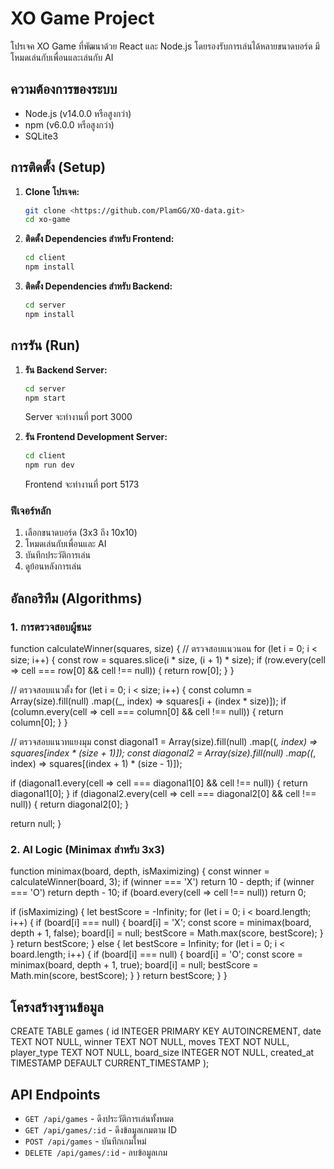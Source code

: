 # XO Game Project

โปรเจค XO Game ที่พัฒนาด้วย React และ Node.js โดยรองรับการเล่นได้หลายขนาดบอร์ด มีโหมดเล่นกับเพื่อนและเล่นกับ AI

## ความต้องการของระบบ

- Node.js (v14.0.0 หรือสูงกว่า)
- npm (v6.0.0 หรือสูงกว่า)
- SQLite3

## การติดตั้ง (Setup)

1. **Clone โปรเจค:**
   ```bash
   git clone <https://github.com/PlamGG/XO-data.git>
   cd xo-game
   ```

2. **ติดตั้ง Dependencies สำหรับ Frontend:**
   ```bash
   cd client
   npm install
   ```

3. **ติดตั้ง Dependencies สำหรับ Backend:**
   ```bash
   cd server
   npm install
   ```

## การรัน (Run)

1. **รัน Backend Server:**
   ```bash
   cd server
   npm start
   ```
   Server จะทำงานที่ port 3000

2. **รัน Frontend Development Server:**
   ```bash
   cd client
   npm run dev
   ```
   Frontend จะทำงานที่ port 5173

### ฟีเจอร์หลัก

1. เลือกขนาดบอร์ด (3x3 ถึง 10x10)
2. โหมดเล่นกับเพื่อนและ AI
3. บันทึกประวัติการเล่น
4. ดูย้อนหลังการเล่น

## อัลกอริทึม (Algorithms)

### 1. การตรวจสอบผู้ชนะ

function calculateWinner(squares, size) {
  // ตรวจสอบแนวนอน
  for (let i = 0; i < size; i++) {
    const row = squares.slice(i * size, (i + 1) * size);
    if (row.every(cell => cell === row[0] && cell !== null)) {
      return row[0];
    }
  }
  
  // ตรวจสอบแนวตั้ง
  for (let i = 0; i < size; i++) {
    const column = Array(size).fill(null)
      .map((_, index) => squares[i + (index * size)]);
    if (column.every(cell => cell === column[0] && cell !== null)) {
      return column[0];
    }
  }

  // ตรวจสอบแนวทแยงมุม
  const diagonal1 = Array(size).fill(null)
    .map((_, index) => squares[index * (size + 1)]);
  const diagonal2 = Array(size).fill(null)
    .map((_, index) => squares[(index + 1) * (size - 1)]);
    
  if (diagonal1.every(cell => cell === diagonal1[0] && cell !== null)) {
    return diagonal1[0];
  }
  if (diagonal2.every(cell => cell === diagonal2[0] && cell !== null)) {
    return diagonal2[0];
  }
  
  return null;
}


### 2. AI Logic (Minimax สำหรับ 3x3)
function minimax(board, depth, isMaximizing) {
  const winner = calculateWinner(board, 3);
  if (winner === 'X') return 10 - depth;
  if (winner === 'O') return depth - 10;
  if (board.every(cell => cell !== null)) return 0;

  if (isMaximizing) {
    let bestScore = -Infinity;
    for (let i = 0; i < board.length; i++) {
      if (board[i] === null) {
        board[i] = 'X';
        const score = minimax(board, depth + 1, false);
        board[i] = null;
        bestScore = Math.max(score, bestScore);
      }
    }
    return bestScore;
  } else {
    let bestScore = Infinity;
    for (let i = 0; i < board.length; i++) {
      if (board[i] === null) {
        board[i] = 'O';
        const score = minimax(board, depth + 1, true);
        board[i] = null;
        bestScore = Math.min(score, bestScore);
      }
    }
    return bestScore;
  }
}


## โครงสร้างฐานข้อมูล

CREATE TABLE games (
  id INTEGER PRIMARY KEY AUTOINCREMENT,
  date TEXT NOT NULL,
  winner TEXT NOT NULL,
  moves TEXT NOT NULL,
  player_type TEXT NOT NULL,
  board_size INTEGER NOT NULL,
  created_at TIMESTAMP DEFAULT CURRENT_TIMESTAMP
);

## API Endpoints

- `GET /api/games` - ดึงประวัติการเล่นทั้งหมด
- `GET /api/games/:id` - ดึงข้อมูลเกมตาม ID
- `POST /api/games` - บันทึกเกมใหม่
- `DELETE /api/games/:id` - ลบข้อมูลเกม
